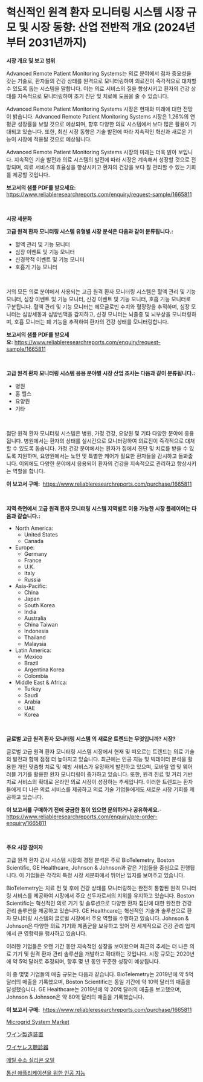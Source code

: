 <p><h1>혁신적인 원격 환자 모니터링 시스템 시장 규모 및 시장 동향: 산업 전반적 개요 (2024년부터 2031년까지)</h1></p><p><strong>시장 개요 및 보고 범위</strong></p>
<p><p>Advanced Remote Patient Monitoring Systems는 의료 분야에서 점차 중요성을 갖는 기술로, 환자들의 건강 상태를 원격으로 모니터링하여 의료진이 즉각적으로 대처할 수 있도록 돕는 시스템을 말합니다. 이는 의료 서비스의 질을 향상시키고 환자의 건강 상태를 지속적으로 모니터링하여 조기 진단 및 치료에 도움을 줄 수 있습니다.</p><p>Advanced Remote Patient Monitoring Systems 시장은 현재와 미래에 대한 전망이 밝습니다. Advanced Remote Patient Monitoring Systems 시장은 1.26%의 연평균 성장률을 보일 것으로 예상되며, 향후 다양한 의료 시스템에서 보다 많은 활용이 기대되고 있습니다. 또한, 최신 시장 동향은 기술 발전에 따라 지속적인 혁신과 새로운 기능이 시장에 적용될 것으로 예상됩니다.</p><p>Advanced Remote Patient Monitoring Systems 시장의 미래는 더욱 밝아 보입니다. 지속적인 기술 발전과 의료 시스템의 발전에 따라 시장은 계속해서 성장할 것으로 전망되며, 의료 서비스의 효율성을 향상시키고 환자의 건강을 보다 잘 관리할 수 있는 기회를 제공할 것입니다.</p></p>
<p><strong>보고서의 샘플 PDF를 받으세요:</strong> <a href="https://www.reliableresearchreports.com/enquiry/request-sample/1665811">https://www.reliableresearchreports.com/enquiry/request-sample/1665811</a></p>
<p>&nbsp;</p>
<p><strong>시장 세분화</strong></p>
<p><strong>고급 원격 환자 모니터링 시스템 유형별 시장 분석은 다음과 같이 분류됩니다.:</strong></p>
<p><ul><li>혈액 관리 및 기능 모니터</li><li>심장 이벤트 및 기능 모니터</li><li>신경학적 이벤트 및 기능 모니터</li><li>호흡기 기능 모니터</li></ul></p>
<p>&nbsp;</p>
<p><p>거의 모든 의료 분야에서 사용되는 고급 원격 환자 모니터링 시스템은 혈액 관리 및 기능 모니터, 심장 이벤트 및 기능 모니터, 신경 이벤트 및 기능 모니터, 호흡 기능 모니터로 구분됩니다. 혈액 관리 및 기능 모니터는 헤모글로빈 수치와 혈장량을 추적하며, 심장 모니터는 심방세동과 심방빈맥을 감지하고, 신경 모니터는 뇌졸중 및 뇌부상을 모니터링하며, 호흡 모니터는 폐 기능을 추적하여 환자의 건강 상태를 모니터링합니다.</p></p>
<p><strong>보고서의 샘플 PDF를 받으세요:</strong>&nbsp;<a href="https://www.reliableresearchreports.com/enquiry/request-sample/1665811">https://www.reliableresearchreports.com/enquiry/request-sample/1665811</a></p>
<p>&nbsp;</p>
<p><strong> 고급 원격 환자 모니터링 시스템 응용 분야별 시장 산업 조사는 다음과 같이 분류됩니다.:</strong></p>
<p><ul><li>병원</li><li>홈 헬스</li><li>요양원</li><li>기타</li></ul></p>
<p>&nbsp;</p>
<p><p>첨단 원격 환자 모니터링 시스템은 병원, 가정 건강, 요양원 및 기타 다양한 분야에 응용됩니다. 병원에서는 환자의 상태를 실시간으로 모니터링하여 의료진이 즉각적으로 대처할 수 있도록 돕습니다. 가정 건강 분야에서는 환자가 집에서 진단 및 치료를 받을 수 있도록 지원하며, 요양원에서는 노인 및 특별한 케어가 필요한 환자들을 감시하고 돌봐줍니다. 이외에도 다양한 분야에서 응용되어 환자의 건강을 지속적으로 관리하고 향상시키는 역할을 합니다.</p></p>
<p><strong>이 보고서 구매:</strong>&nbsp; <a href="https://www.reliableresearchreports.com/purchase/1665811">https://www.reliableresearchreports.com/purchase/1665811</a></p>
<p>&nbsp;</p>
<p><strong>지역 측면에서 고급 원격 환자 모니터링 시스템 지역별로 이용 가능한 시장 플레이어는 다음과 같습니다.:</strong></p>
<p><ul>
    <li>
        North America:
        <ul>
            <li>United States</li>
            <li>Canada</li>
        </ul>
    </li>
    <li>
        Europe:
        <ul>
            <li>Germany</li>
            <li>France</li>
            <li>U.K.</li>
            <li>Italy</li>
            <li>Russia</li>
        </ul>
    </li>
    <li>
        Asia-Pacific:
        <ul>
            <li>China</li>
            <li>Japan</li>
            <li>South Korea</li>
            <li>India</li>
            <li>Australia</li>
            <li>China Taiwan</li>
            <li>Indonesia</li>
            <li>Thailand</li>
            <li>Malaysia</li>
        </ul>
    </li>
    <li>
        Latin America:
        <ul>
            <li>Mexico</li>
            <li>Brazil</li>
            <li>Argentina Korea</li>
            <li>Colombia</li>
        </ul>
    </li>
    <li>
        Middle East & Africa:
        <ul>
            <li>Turkey</li>
            <li>Saudi</li>
            <li>Arabia</li>
            <li>UAE</li>
            <li>Korea</li>
        </ul>
    </li>
    </ul></p>
<p>&nbsp;</p>
<p><strong>글로벌 고급 원격 환자 모니터링 시스템 의 새로운 트렌드는 무엇입니까? 시장?</strong></p>
<p><p>글로벌 고급 원격 환자 모니터링 시스템 시장에서 현재 및 떠오르는 트렌드는 의료 기술의 발전과 함께 점점 더 높아지고 있습니다. 최근에는 인공 지능 및 빅데이터 분석을 활용한 개인 맞춤형 치료 및 예방 서비스가 유망하게 발전하고 있으며, 모바일 앱 및 웨어러블 기기를 활용한 환자 모니터링이 증가하고 있습니다. 또한, 원격 진료 및 거리 기반 치료 서비스의 확대로 온라인 의료 시장이 성장하는 추세입니다. 이러한 트렌드는 환자들에게 더 나은 의료 서비스를 제공하고 의료 기술 기업들에게도 새로운 시장 기회를 제공하고 있습니다.</p></p>
<p><strong>이 보고서를 구매하기 전에 궁금한 점이 있으면 문의하거나 공유하세요.</strong>- <a href="https://www.reliableresearchreports.com/enquiry/pre-order-enquiry/1665811">https://www.reliableresearchreports.com/enquiry/pre-order-enquiry/1665811</a></p>
<p>&nbsp;</p>
<p><strong>주요 시장 참여자</strong></p>
<p><p>고급 원격 환자 감시 시스템 시장의 경쟁 분석은 주로 BioTelemetry, Boston Scientific, GE Healthcare, Johnson & Johnson과 같은 기업들을 중심으로 진행됩니다. 이 기업들은 각각의 특정 시장 세분화에서 뛰어난 입지를 보여주고 있습니다.</p><p>BioTelemetry는 치료 전 및 후에 건강 상태를 모니터링하는 완전히 통합된 원격 모니터링 서비스를 제공하여 시장에서 주요 선두자로서의 지위를 유지하고 있습니다. Boston Scientific는 혁신적인 의료 기기 및 솔루션으로 다양한 환자 집단에 대한 완전한 건강 관리 솔루션을 제공하고 있습니다. GE Healthcare는 혁신적인 기술과 솔루션으로 환자 모니터링 시스템의 글로벌 시장에서 주요 역할을 수행하고 있습니다. Johnson & Johnson은 다양한 의료 기기와 제품군을 보유하고 있어 전 세계적으로 건강 관리 업계에서 큰 영향력을 행사하고 있습니다.</p><p>이러한 기업들은 오랜 기간 동안 지속적인 성장을 보여왔으며 최근의 추세는 더 나은 의료 기기 및 원격 환자 관리 솔루션을 개발하고 확대하는 것입니다. 시장 규모는 2020년에 약 5억 달러로 추정되며, 향후 몇 년 동안 꾸준한 성장이 예상됩니다.</p><p>이 중 몇몇 기업들의 매출 규모는 다음과 같습니다. BioTelemetry는 2019년에 약 5억 달러의 매출을 기록했으며, Boston Scientific는 동일 기간에 약 10억 달러의 매출을 달성했습니다. GE Healthcare는 2019년에 약 20억 달러의 매출을 보고했으며, Johnson & Johnson은 약 80억 달러의 매출을 기록했습니다.</p></p>
<p><strong>이 보고서 구매:</strong>&nbsp;&nbsp;<a href="https://www.reliableresearchreports.com/purchase/1665811">https://www.reliableresearchreports.com/purchase/1665811</a></p>
<p><p><a href="https://github.com/Sinjinluong3e0awx2m195k76/Market-Research-Report-List-1/blob/main/microgrid-system-market.md">Microgrid System Market</a></p><p><a href="https://medium.com/@lorrainethompson10/%E3%83%AF%E3%82%A4%E3%83%B3%E8%A3%BD%E9%80%A0%E6%A9%9F%E5%99%A8%E5%B8%82%E5%A0%B4%E3%83%AC%E3%83%9D%E3%83%BC%E3%83%88%E3%81%AF-%E3%81%93%E3%81%AE%E5%B8%82%E5%A0%B4%E3%81%AE%E6%9C%80%E6%96%B0%E3%81%AE%E3%83%88%E3%83%AC%E3%83%B3%E3%83%89%E3%82%84%E6%88%90%E9%95%B7%E3%81%AE%E6%A9%9F%E4%BC%9A%E3%82%92%E6%98%8E%E3%82%89%E3%81%8B%E3%81%AB%E3%81%97%E3%81%A6%E3%81%84%E3%81%BE%E3%81%99-c676e2145f35">ワイン製造装置</a></p><p><a href="https://medium.com/@nicolasrown5/2024%E5%B9%B4%E3%81%8B%E3%82%892031%E5%B9%B4%E3%81%BE%E3%81%A7%E3%81%AE%E6%9C%9F%E9%96%93%E3%81%AE%E7%84%A1%E7%B7%9A%E3%82%B9%E3%83%86%E3%83%88%E3%82%B9%E3%82%B3%E3%83%BC%E3%83%97%E5%B8%82%E5%A0%B4%E5%88%86%E6%9E%90%E3%81%A8%E3%82%B5%E3%82%A4%E3%82%BA%E3%81%AE%E4%BA%88%E6%B8%AC-60792ba350a8">ワイヤレス聴診器</a></p><p><a href="https://medium.com/@conormarvin1936/%EB%A9%94%ED%8B%B8-%ED%95%98%EC%9D%B4%EB%93%9C%EB%A1%9C%EA%B2%90-%EC%8B%A4%EB%A6%AC%EC%BD%98-%EC%98%A4%EC%9D%BC-%EC%8B%9C%EC%9E%A5-%EB%B3%B4%EA%B3%A0%EC%84%9C%EB%8A%94-%EC%9D%B4-%EC%8B%9C%EC%9E%A5%EC%9D%98-%EC%B5%9C%EC%8B%A0-%ED%8A%B8%EB%A0%8C%EB%93%9C%EC%99%80-%EC%84%B1%EC%9E%A5-%EA%B8%B0%ED%9A%8C%EB%A5%BC-%EB%B3%B4%EC%97%AC%EC%A4%8D%EB%8B%88%EB%8B%A4-e12097215df7">메틸 수소 실리콘 오일</a></p><p><a href="https://github.com/darrellockm3ytan895656/Market-Research-Report-List-1/blob/main/653340814960.md">통신 애플리케이션을 위한 인공 지능</a></p></p>
